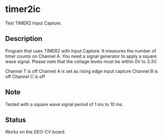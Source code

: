 
# timer2ic

Test TIMER2 Input Capture.

## Description

Program that uses TIMER2 with Input Capture.
It measures the number of timer counts on
Channel A. You need a signal generator to
apply a square wave signal. Please note that
the voltage levels must be within 0V to 3.3V.

Channel T is off
Channel A is set as rising edge input capture
Channel B is off
Channel C is off

## Note

Tested with a square wave signal period of 1 ms to 10 ms.

## Status

Works on the DEO-CV board.
